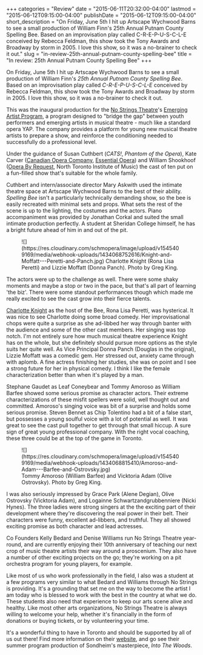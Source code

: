 +++
categories = "Review"
date = "2015-06-11T20:32:00-04:00"
lastmod = "2015-06-12T09:15:00-04:00"
publishDate = "2015-06-12T09:15:00-04:00"
short_description = "On Friday, June 5th I hit up Artscape Wychwood Barns to see a small production of William Finn&#039;s 25th Annual Putnam County Spelling Bee. Based on an improvisation play called C-R-E-P-U-S-C-L-E conceived by Rebecca Feldman, this show took the Tony Awards and Broadway by storm in 2005.  I love this show, so it was a no-brainer to check it out."
slug = "in-review-25th-annual-putnam-county-spelling-bee"
title = "In review: 25th Annual Putnam County Spelling Bee"
+++

On Friday, June 5th I hit up Artscape Wychwood Barns to see a small production of William Finn's *25th Annual Putnam County Spelling Bee*. Based on an improvisation play called *C-R-E-P-U-S-C-L-E* conceived by Rebecca Feldman, this show took the Tony Awards and Broadway by storm in 2005.  I love this show, so it was a no-brainer to check it out.

This was the inaugural production for the [No Strings Theatre](http://www.nostringstheatre.com/)'s [Emerging Artist Program](http://www.nostringstheatre.com/programs/documents/spellingbeewebsiteinfo-2.pdf), a program designed to "bridge the gap" between youth performers and emerging artists in musical theatre - much like a standard opera YAP. The company provides a platform for young new musical theatre artists to prepare a show, and reinforce the conditioning needed to successfully do a professional level.

Under the guidance of Susan Cuthbert (*CATS!*, *Phantom of the Opera*), Kate Carver ([Canadian Opera Company](/scene/companies/canadian-opera-company/), [Essential Opera](/scene/companies/essential-opera/)) and William Shookhoof ([Opera By Request](/scene/companies/opera-by-request/), North Toronto Institute of Music) the cast of ten put on a fun-filled show that's suitable for the whole family. 

Cuthbert and intern/associate director Mary Askwith used the intimate theatre space at Artscape Wychwood Barns to the best of their ability. *Spelling Bee* isn't a particularly technically demanding show, so the bee is easily recreated with minimal sets and props. What sets the rest of the scene is up to the lighting, the costumes and the actors. Piano accompaniment was provided by Jonathan Corkal and suited the small intimate production perfectly. A student at Sheridan College himself, he has a bright future ahead of him in and out of the pit. 

<figure data-type="image">
![](https://res.cloudinary.com/schmopera/image/upload/v1545409169/media/webhook-uploads/1434068752616/Knight-and-Moffatt---Peretti-and-Panch.jpg)
</figcaption>Charlotte Knight (Rona Lisa Peretti) and Lizzie Moffatt (Donna Panch). Photo by Greg King.</figcaption>
</figure>

The actors were up to the challenge as well. There were some shaky moments and maybe a stop or two in the pace, but that's all part of learning 'the biz'. There were some standout performances though which made me really excited to see the cast grow into their fierce talents.

[Charlotte Knight](/scene/people/charlotte-knight/) as the host of the Bee, Rona Lisa Peretti, was hysterical. It was nice to see Charlotte doing some broad comedy. Her improvisational chops were quite a surprise as she ad-libbed her way through banter with the audience and some of the other cast members. Her singing was top notch. I'm not entirely sure how much musical theatre experience Knight has on the whole, but she definitely should pursue more options as the style suits her quite well. As Vice Principal Donna Panch (Douglas in the original), Lizzie Moffatt was a comedic gem. Her stressed out, anxiety came through with aplomb. A fine actress finishing her studies, she was on point and I see a strong future for her in physical comedy. I think I like the female characterization better than when it's played by a man. 

Stephane Gaudet as Leaf Coneybear and Tommy Amoroso as William Barfee showed some serious promise as character actors. Their extreme characterizations of these misfit spellers were solid, well thought out and committed. Amoroso's singing voice was bit of a surprise and holds some serious promise. Steven Bennet as Chip Tolentino had a bit of a false start, but possesses a young soulful voice with a lot of potential as well. It was great to see the cast pull together to get through that small hiccup. A sure sign of great young professional company. With the right vocal coaching, these three could be at the top of the game in Toronto.

<figure data-type="image">
![](https://res.cloudinary.com/schmopera/image/upload/v1545409169/media/webhook-uploads/1434068815410/Amoroso-and-Adam---Barfee-and-Ostrovsky.jpg)
<figcaption>Tommy Amoroso (William Barfee) and Vicktoria Adam (Olive Ostrovsky). Photo by Greg King.</figcaption>
</figure>

I was also seriously impressed by Grace Park (Alene Degian), Olive Ostrovsky (Vicktoria Adam), and Logainne Schwartzandgrubbenniere (Nicki Hynes). The three ladies were strong singers at the the exciting part of their development where they're discovering the real power in their belt. Their characters were funny, excellent ad-libbers, and truthful. They all showed exciting promise as both character and lead actresses.

Co Founders Kelly Bedard and Denise Williams run No Strings Theatre year-round, and are currently enjoying their 10th anniversary of teaching our next crop of music theatre artists their way around a proscenium. They also have a number of other exciting projects on the go; they're working on a pit orchestra program for young players, for example.

Like most of us who work professionally in the field, I also was a student at a few programs very similar to what Bedard and Williams through No Strings is providing. It's a grounding that set me on the way to become the artist I am today who is blessed to work with the best in the country at what we do. These students also need that experience to keep our arts scene alive and healthy. Like most other arts organizations, No Strings Theatre is always willing to welcome your help, whether it's financially in the form of donations or buying tickets, or by volunteering your time.

It's a wonderful thing to have in Toronto and should be supported by all of us out there! Find more information on their [website](http://www.nostringstheatre.com), and go see their summer program production of Sondheim's masterpiece, *Into The Woods*.
